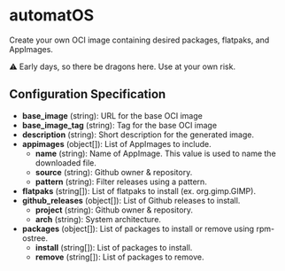# automatOS

Create your own OCI image containing desired packages, flatpaks, and AppImages.

:warning: Early days, so there be dragons here. Use at your own risk.

## Configuration Specification

* **base_image** (string): URL for the base OCI image
* **base_image_tag** (string): Tag for the base OCI image
* **description** (string): Short description for the generated image.
* **appimages** (object[]): List of AppImages to include.
  * **name** (string): Name of AppImage. This value is used to name the downloaded file.
  * **source** (string): Github owner & repository.
  * **pattern** (string): Filter releases using a pattern.
* **flatpaks** (string[]): List of flatpaks to install (ex. org.gimp.GIMP).
* **github_releases** (object[]): List of Github releases to install.
  * **project** (string): Github owner & repository.
  * **arch** (string): System architecture.
* **packages** (object[]): List of packages to install or remove using rpm-ostree.
  * **install** (string[]): List of packages to install.
  * **remove** (string[]): List of packages to remove.
